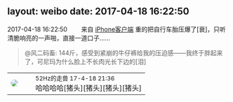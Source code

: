 layout: weibo
date: 2017-04-18 16:22:50
---
<meta name="referrer" content="no-referrer" />

2017-04-18 16:22:50  &nbsp;&nbsp;&nbsp;&nbsp;&nbsp;&nbsp; 来自 <a href="http://app.weibo.com/t/feed/9ksdit" rel="nofollow">iPhone客户端</a>
重的把自行车胎压爆了[衰]，只听清脆响亮的一声啪，直接一道口子……
>  @风二码畜: 144斤，感受到紧崩的牛仔裤给我的压迫感——我终于胖起来了，可尼玛为什么脸上不长肉光长下边的[泪] ​​​

<table style="width: 100%;">
  <tr>
    <td style="width: 40px;"><img style="border-radius:50%" src="https://tva4.sinaimg.cn/crop.0.0.180.180.50/8beaf773jw1e8qgp5bmzyj2050050aa8.jpg?KID=imgbed,tva&Expires=1624466429&ssig=FMHUh3xeTR"></td>
    <td colspan="2"><small>52Hz的走兽 17-4-18 21:36</small><br/>哈哈哈哈[猪头][猪头][猪头][猪头]</td>
  </tr>
</table>
